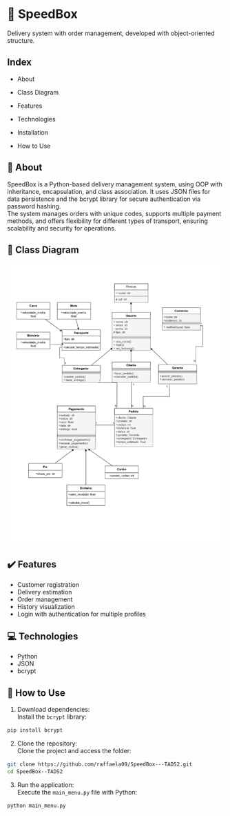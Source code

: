 # 🚀 SpeedBox

Delivery system with order management, developed with object-oriented structure.

## Index

- About

- Class Diagram

- Features

- Technologies

- Installation

- How to Use

## 📑 About

SpeedBox is a Python-based delivery management system, using OOP with inheritance, encapsulation, and class association. It uses JSON files for data persistence and the bcrypt library for secure authentication via password hashing.  
The system manages orders with unique codes, supports multiple payment methods, and offers flexibility for different types of transport, ensuring scalability and security for operations.

## 📌 Class Diagram

![Class Diagram](image/diagrama.jpg)

## ✔️ Features

- Customer registration  
- Delivery estimation  
- Order management  
- History visualization  
- Login with authentication for multiple profiles  

## 💻 Technologies

- Python  
- JSON  
- bcrypt  

## 🧪 How to Use

1. Download dependencies:  
Install the `bcrypt` library:
```bash
pip install bcrypt
````

2. Clone the repository:  
Clone the project and access the folder:
```bash
git clone https://github.com/raffaela09/SpeedBox---TADS2.git
cd SpeedBox--TADS2
```

3. Run the application:  
Execute the `main_menu.py` file with Python:
```bash
python main_menu.py
```